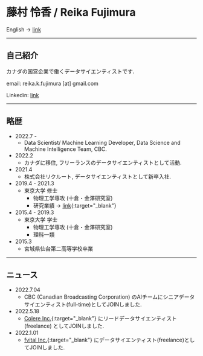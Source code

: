 # 藤村 怜香 / Reika Fujimura

English → <a href="https://www.reikafujimura.com/" target="_blank">link</a> 

---

## 自己紹介

カナダの国営企業で働くデータサイエンティストです.

email: reika.k.fujimura [at] gmail.com<br>

Linkedin: <a href="https://www.linkedin.com/in/reika-fujimura/" target="_blank">link</a> 

---

## 略歴


- 2022.7 - 
    - Data Scientist/ Machine Learning Developer, Data Science and Machine Intelligence Team, CBC.
- 2022.2 
    - カナダに移住, フリーランスのデータサイエンティストとして活動.
- 2021.4 
    - 株式会社リクルート, データサイエンティストとして新卒入社.
- 2019.4 - 2021.3 
    - 東京大学 修士 
        - 物理工学専攻 (十倉・金澤研究室)
        - 研究業績 → [link](https://www.reikafujimura.com/research){:target="_blank"}
- 2015.4 - 2019.3 
    - 東京大学 学士
        - 物理工学専攻 (十倉・金澤研究室)
        - 理科一類
- 2015.3 
    - 宮城県仙台第二高等学校卒業


---

## ニュース

- 2022.7.04
    - CBC (Canadian Broadcasting Corporation) のAIチームにシニアデータサイエンティスト(full-time)としてJOINしました.
- 2022.5.18
    - [Colere Inc.](https://www.colere.inc/en){:target="_blank"} にリードデータサイエンティスト(freelance) としてJOINしました.
- 2022.1.01
    - [fvital Inc.](https://fvital.tech/){:target="_blank"} にデータサイエンティスト(freelance)としてJOINしました.

<!-- ### Category Name 1 

[Project 1 Title](/sample_page)
<img src="images/dummy_thumbnail.jpg?raw=true"/>

---
[Project 2 Title](/pdf/sample_presentation.pdf)
<img src="images/dummy_thumbnail.jpg?raw=true"/>

---
[Project 3 Title](http://example.com/)
<img src="images/dummy_thumbnail.jpg?raw=true"/> -->

<!-- --- -->

<!-- ### Category Name 2

- [Project 1 Title](http://example.com/)
- [Project 2 Title](http://example.com/)
- [Project 3 Title](http://example.com/)
- [Project 4 Title](http://example.com/)
- [Project 5 Title](http://example.com/)
 -->





<!-- --- -->
<!-- <p style="font-size:11px">Page template forked from <a href="https://github.com/evanca/quick-portfolio">evanca</a></p> -->
<!-- Remove above link if you don't want to attibute -->
